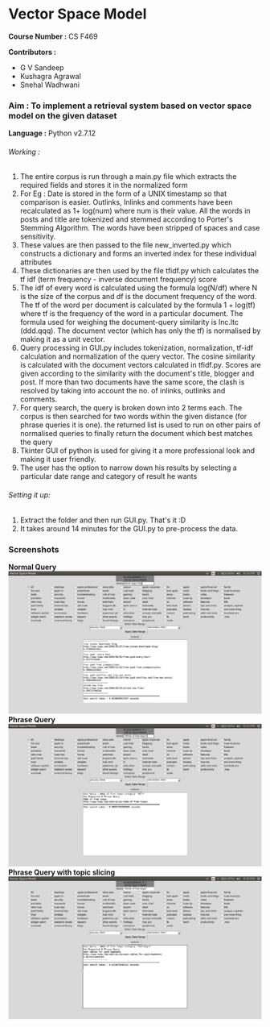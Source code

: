 <h1>Vector Space Model</h1>

<b>Course Number :</b> CS F469

<b>Contributors : </b>
<ul>
<li>G V Sandeep</li>
<li>Kushagra Agrawal</li>
<li>Snehal Wadhwani</li>
</ul>

<h3><b>Aim :</b> To implement a retrieval system based on vector space model on the given dataset</h3>

<b>Language :</b> Python v2.7.12

<h6>Working :</h6>
<ol>
<li> The entire corpus is run through a main.py file which extracts the required fields and stores it in the normalized form</li>
<li> For Eg : Date is stored in the form of a UNIX timestamp so that comparison is easier. Outlinks, Inlinks and comments have been recalculated as 1+ log(num) where num is their value. All the words in posts and title are tokenized and stemmed according to Porter's Stemming Algorithm. The words have been stripped of spaces and case sensitivity.</li>
<li> These values are then passed to the file new_inverted.py which constructs a dictionary and forms an inverted index for these individual attributes</li>
<li> These dictionaries are then used by the file tfidf.py which calculates the tf idf (term frequency - inverse document frequency) score</li>
<li> The idf of every word is calculated using the formula log(N/df) where N is the size of the corpus and df is the document frequency of the word. The tf of the word per document is calculated by the formula 1 + log(tf) where tf is the frequency of the word in a particular document. The formula used for weighing the document-query similarity is lnc.ltc (ddd.qqq). The document vector (which has only the tf) is normalised by making it as a unit vector.</li>
<li> Query processing in GUI.py includes tokenization, normalization, tf-idf calculation and normalization of the query vector. The cosine similarity is calculated with the document vectors calculated in tfidf.py. Scores are given according to the similarity with the document's title, blogger and post. If more than two documents have the same score, the clash is resolved by taking into account the no. of inlinks, outlinks and comments. </li>
<li> For query search, the query is broken down into 2 terms each. The corpus is then searched for two words within the given distance (for phrase queries it is one). the returned list is used to run on other pairs of normalised queries to finally return the document which best matches the query</li>
<li> Tkinter GUI of python is used for giving it a more professional look and making it user friendly.</li>
<li> The user has the option to narrow down his results by selecting a particular date range and category of result he wants</li>
</ol>

<h6>Setting it up:</h6>
<ol>
	<li>Extract the folder and then run GUI.py. That's it :D </li>
	<li>It takes around 14 minutes for the GUI.py to pre-process the data.</li>
</ol>


<h3>Screenshots</h3>

<b>Normal Query</b>
<img src="capture.png" alt="">
<b>Phrase Query</b>
<img src="caprture1.png" alt="">
<b>Phrase Query with topic slicing</b>
<img src="2.png" alt="">